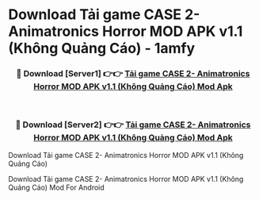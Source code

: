 # Download Tải game CASE 2- Animatronics Horror MOD APK v1.1 (Không Quảng Cáo) - 1amfy


<div align="center">
<h3>🔴 Download [Server1] 👉👉 <a href="https://apk-comot.site?title=Tải_game_CASE_2-_Animatronics_Horror_MOD_APK_v1.1_(Không_Quảng_Cáo)">Tải game CASE 2- Animatronics Horror MOD APK v1.1 (Không Quảng Cáo) Mod Apk</a></h3><br>
<h3>🔴 Download [Server2] 👉👉 <a href="https://apk-comot.site?title=Tải_game_CASE_2-_Animatronics_Horror_MOD_APK_v1.1_(Không_Quảng_Cáo)">Tải game CASE 2- Animatronics Horror MOD APK v1.1 (Không Quảng Cáo) Mod Apk</a></h3>
</div>



Download Tải game CASE 2- Animatronics Horror MOD APK v1.1 (Không Quảng Cáo) 

Download Tải game CASE 2- Animatronics Horror MOD APK v1.1 (Không Quảng Cáo) Mod For Android